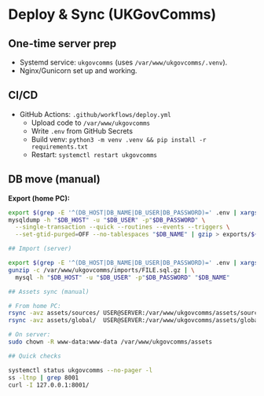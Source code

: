 # Deploy & Sync (UKGovComms)

## One-time server prep
- Systemd service: `ukgovcomms` (uses `/var/www/ukgovcomms/.venv`).
- Nginx/Gunicorn set up and working.

## CI/CD
- GitHub Actions: `.github/workflows/deploy.yml`
  - Upload code to `/var/www/ukgovcomms`
  - Write `.env` from GitHub Secrets
  - Build venv: `python3 -m venv .venv && pip install -r requirements.txt`
  - Restart: `systemctl restart ukgovcomms`

## DB move (manual)
**Export (home PC):**
```bash
export $(grep -E '^(DB_HOST|DB_NAME|DB_USER|DB_PASSWORD)=' .env | xargs)
mysqldump -h "$DB_HOST" -u "$DB_USER" -p"$DB_PASSWORD" \
  --single-transaction --quick --routines --events --triggers \
  --set-gtid-purged=OFF --no-tablespaces "$DB_NAME" | gzip > exports/${DB_NAME}_DATE.sql.gz

## Import (server)

export $(grep -E '^(DB_HOST|DB_NAME|DB_USER|DB_PASSWORD)=' .env | xargs)
gunzip -c /var/www/ukgovcomms/imports/FILE.sql.gz | \
  mysql -h "$DB_HOST" -u "$DB_USER" -p"$DB_PASSWORD" "$DB_NAME"

## Assets sync (manual)

# From home PC:
rsync -avz assets/sources/ USER@SERVER:/var/www/ukgovcomms/assets/sources/
rsync -avz assets/global/  USER@SERVER:/var/www/ukgovcomms/assets/global/

# On server:
sudo chown -R www-data:www-data /var/www/ukgovcomms/assets

## Quick checks

systemctl status ukgovcomms --no-pager -l
ss -ltnp | grep 8001
curl -I 127.0.0.1:8001/


